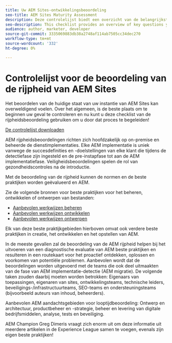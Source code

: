 ```yaml
---
title: Uw AEM Sites-ontwikkelingsbeoordeling
seo-title: AEM Sites Maturity Assessment
description: Deze controlelijst biedt een overzicht van de belangrijkste vragen die u en uw team moeten beantwoorden wanneer ze de rijpheid van uw AEM Sites-exemplaar evalueren
seo-description: This checklist provides an overview of key questions you and your team should be answering when evaluating the maturity of your AEM Sites instance
audience: author, marketer, developer
source-git-commit: 3335069883db38a2748af114ab7505cc34dec270
workflow-type: tm+mt
source-wordcount: '332'
ht-degree: 0%

---
```



# Controlelijst voor de beoordeling van de rijpheid van AEM Sites

Het beoordelen van de huidige staat van uw instantie van AEM Sites kan overweldigend voelen. Over het algemeen, is de beste plaats om te beginnen uw geval te controleren en nu kunt u deze checklist van de rijpheidsbeoordeling gebruiken om u door dat proces te begeleiden!

[De controlelijst downloaden](assets/AEM-Sites-Maturity-Assessment.xlsx)

AEM rijpheidsbeoordelingen richten zich hoofdzakelijk op on-premise en beheerde de dienstimplementaties. Elke AEM implementatie is uniek vanwege de succesdefinities en -doelstellingen van elke klant die tijdens de detectiefase zijn ingesteld en de pre-instapfase tot aan de AEM implementatiefase. Veiligheidsbeoordelingen spelen de rol van gezondheidscontroles na de introductie.

Met de beoordeling van de rijpheid kunnen de normen en de beste praktijken worden geëvalueerd en AEM.

Zie de volgende bronnen voor beste praktijken voor het beheren, ontwikkelen of ontwerpen van bestanden:

* [Aanbevolen werkwijzen beheren](https://experienceleague.adobe.com/docs/experience-manager-65/administering/bestpractices/administer-best-practices.html?lang=en)
* [Aanbevolen werkwijzen ontwikkelen](https://experienceleague.adobe.com/docs/experience-manager-65/developing/bestpractices/best-practices.html?lang=en)
* [Aanbevolen werkwijzen ontwerpen](https://experienceleague.adobe.com/docs/experience-manager-65/authoring/authoring/best-practices.html?lang=en)

Elk van deze beste praktijkgebieden hierboven omvat ook verdere beste praktijken in creatie, het ontwikkelen en het opstellen van AEM.

In de meeste gevallen zal de beoordeling van de AEM rijpheid helpen bij het uitvoeren van een diagnostische evaluatie van AEM beste praktijken en resulteren in een routekaart voor het proactief ontdekken, oplossen en voorkomen van potentiële problemen. Aanbevolen wordt dat de beoordelingen worden uitgevoerd met de teams die ook deel uitmaakten van de fase van AEM implementatie-detectie (AEM migratie). De volgende taken zouden daarbij moeten worden betrokken: Eigenaars van toepassingen, eigenaren van sites, ontwikkelingsteams, technische leiders, beveiligings-/infrastructuurteams, SEO-teams en ondersteuningsteams (bijvoorbeeld auteurs van inhoud, beheerders).

Aanbevolen AEM aandachtsgebieden voor looptijdbeoordeling: Ontwerp en architectuur, productbeheer en -strategie, beheer en levering van digitale bedrijfsmiddelen, analyse, tests en beveiliging.

AEM Champion Greg Dimeris vraagt zich enorm uit om deze informatie uit meerdere artikelen in de Experience League samen te voegen, evenals zijn eigen beste praktijken!

